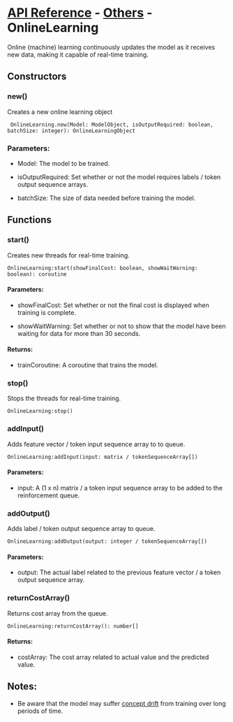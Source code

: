 # [API Reference](../../API.md) - [Others](../Others.md) - OnlineLearning

Online (machine) learning continuously updates the model as it receives new data, making it capable of real-time training.

## Constructors

### new()

Creates a new online learning object

```
 OnlineLearning.new(Model: ModelObject, isOutputRequired: boolean, batchSize: integer): OnlineLearningObject
```

### Parameters:

* Model: The model to be trained.

* isOutputRequired: Set whether or not the model requires labels / token output sequence arrays.

* batchSize: The size of data needed before training the model.

## Functions

### start()

Creates new threads for real-time training.

```
OnlineLearning:start(showFinalCost: boolean, showWaitWarning: boolean): coroutine
```

#### Parameters:

* showFinalCost: Set whether or not the final cost is displayed when training is complete.

* showWaitWarning: Set whether or not to show that the model have been waiting for data for more than 30 seconds.

#### Returns:

* trainCoroutine: A coroutine that trains the model.

### stop()

Stops the threads for real-time training.

```
OnlineLearning:stop()
```

### addInput()

Adds feature vector / token input sequence array to to queue.

```
OnlineLearning:addInput(input: matrix / tokenSequenceArray[])
```

#### Parameters:

* input: A (1 x n) matrix / a token input sequence array to be added to the reinforcement queue.

### addOutput()

Adds label / token output sequence array  to queue.

```
OnlineLearning:addOutput(output: integer / tokenSequenceArray[])
```

#### Parameters:

* output: The actual label related to the previous feature vector / a token output sequence array.  

### returnCostArray()

Returns cost array from the queue.

```
OnlineLearning:returnCostArray(): number[]
```

#### Returns:

* costArray: The cost array related to actual value and the predicted value.

## Notes:

* Be aware that the model may suffer [concept drift](https://machinelearningmastery.com/gentle-introduction-concept-drift-machine-learning/) from training over long periods of time.
